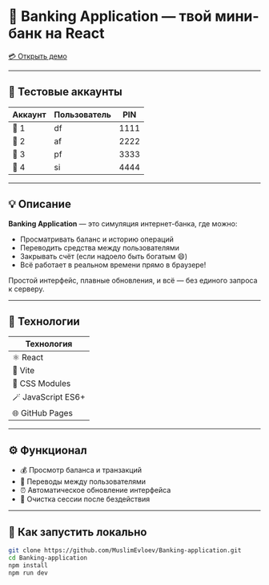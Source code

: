 # 🏦 Banking Application — твой мини-банк на React

[💳 Открыть демо](https://muslimevloev.github.io/Banking-application/)

---

## 🔐 Тестовые аккаунты
| Аккаунт | Пользователь | PIN |
|----------|---------------|------|
| 💼 1 | df | 1111 |
| 💼 2 | af | 2222 |
| 💼 3 | pf | 3333 |
| 💼 4 | si | 4444 |


---

## 💡 Описание
**Banking Application** — это симуляция интернет-банка, где можно:
- Просматривать баланс и историю операций  
- Переводить средства между пользователями  
- Закрывать счёт (если надоело быть богатым 😄)  
- Всё работает в реальном времени прямо в браузере!

Простой интерфейс, плавные обновления, и всё — без единого запроса к серверу.

---

## 🧩 Технологии
| Технология |
|-------------|
| ⚛️ React | 
| 💨 Vite | 
| 🎨 CSS Modules | 
| 🪄 JavaScript ES6+ | 
| 🌐 GitHub Pages |

---

## ⚙️ Функционал
- 💰 Просмотр баланса и транзакций  
- 🔄 Переводы между пользователями    
- ⏰ Автоматическое обновление интерфейса  
- 🧹 Очистка сессии после бездействия  

---

## 🚀 Как запустить локально
```bash
git clone https://github.com/MuslimEvloev/Banking-application.git
cd Banking-application
npm install
npm run dev
